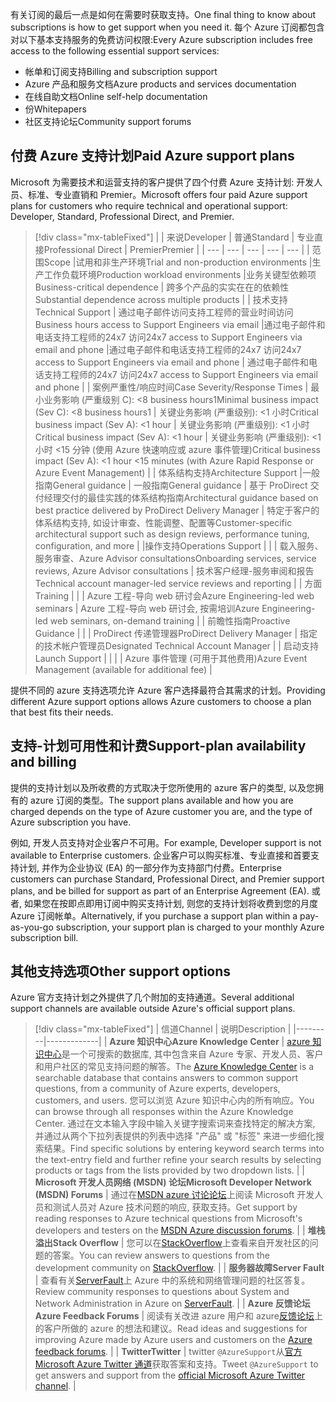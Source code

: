 <span data-ttu-id="f56c0-101">有关订阅的最后一点是如何在需要时获取支持。</span><span class="sxs-lookup"><span data-stu-id="f56c0-101">One final thing to know about subscriptions is how to get support when you need it.</span></span> <span data-ttu-id="f56c0-102">每个 Azure 订阅都包含对以下基本支持服务的免费访问权限:</span><span class="sxs-lookup"><span data-stu-id="f56c0-102">Every Azure subscription includes free access to the following essential support services:</span></span>

- <span data-ttu-id="f56c0-103">帐单和订阅支持</span><span class="sxs-lookup"><span data-stu-id="f56c0-103">Billing and subscription support</span></span>
- <span data-ttu-id="f56c0-104">Azure 产品和服务文档</span><span class="sxs-lookup"><span data-stu-id="f56c0-104">Azure products and services documentation</span></span>
- <span data-ttu-id="f56c0-105">在线自助文档</span><span class="sxs-lookup"><span data-stu-id="f56c0-105">Online self-help documentation</span></span>
- <span data-ttu-id="f56c0-106">份</span><span class="sxs-lookup"><span data-stu-id="f56c0-106">Whitepapers</span></span>
- <span data-ttu-id="f56c0-107">社区支持论坛</span><span class="sxs-lookup"><span data-stu-id="f56c0-107">Community support forums</span></span>

## <a name="paid-azure-support-plans"></a><span data-ttu-id="f56c0-108">付费 Azure 支持计划</span><span class="sxs-lookup"><span data-stu-id="f56c0-108">Paid Azure support plans</span></span>

<span data-ttu-id="f56c0-109">Microsoft 为需要技术和运营支持的客户提供了四个付费 Azure 支持计划: 开发人员、标准、专业直销和 Premier。</span><span class="sxs-lookup"><span data-stu-id="f56c0-109">Microsoft offers four paid Azure support plans for customers who require technical and operational support: Developer, Standard, Professional Direct, and Premier.</span></span>

> [!div class="mx-tableFixed"]
> |  |  <span data-ttu-id="f56c0-110">来说</span><span class="sxs-lookup"><span data-stu-id="f56c0-110">Developer</span></span> | <span data-ttu-id="f56c0-111">普通</span><span class="sxs-lookup"><span data-stu-id="f56c0-111">Standard</span></span>  | <span data-ttu-id="f56c0-112">专业直接</span><span class="sxs-lookup"><span data-stu-id="f56c0-112">Professional Direct</span></span> | <span data-ttu-id="f56c0-113">Premier</span><span class="sxs-lookup"><span data-stu-id="f56c0-113">Premier</span></span> |
> | --- | --- | --- | --- | --- | 
> | <span data-ttu-id="f56c0-114">范围</span><span class="sxs-lookup"><span data-stu-id="f56c0-114">Scope</span></span> |<span data-ttu-id="f56c0-115">试用和非生产环境</span><span class="sxs-lookup"><span data-stu-id="f56c0-115">Trial and non-production environments</span></span> |<span data-ttu-id="f56c0-116">生产工作负载环境</span><span class="sxs-lookup"><span data-stu-id="f56c0-116">Production workload environments</span></span> |<span data-ttu-id="f56c0-117">业务关键型依赖项</span><span class="sxs-lookup"><span data-stu-id="f56c0-117">Business-critical dependence</span></span> | <span data-ttu-id="f56c0-118">跨多个产品的实实在在的依赖性</span><span class="sxs-lookup"><span data-stu-id="f56c0-118">Substantial dependence across multiple products</span></span> |
> | <span data-ttu-id="f56c0-119">技术支持</span><span class="sxs-lookup"><span data-stu-id="f56c0-119">Technical Support</span></span> | <span data-ttu-id="f56c0-120">通过电子邮件访问支持工程师的营业时间访问</span><span class="sxs-lookup"><span data-stu-id="f56c0-120">Business hours access to Support Engineers via email</span></span> |<span data-ttu-id="f56c0-121">通过电子邮件和电话支持工程师的24x7 访问</span><span class="sxs-lookup"><span data-stu-id="f56c0-121">24x7 access to Support Engineers via email and phone</span></span> |<span data-ttu-id="f56c0-122">通过电子邮件和电话支持工程师的24x7 访问</span><span class="sxs-lookup"><span data-stu-id="f56c0-122">24x7 access to Support Engineers via email and phone</span></span> | <span data-ttu-id="f56c0-123">通过电子邮件和电话支持工程师的24x7 访问</span><span class="sxs-lookup"><span data-stu-id="f56c0-123">24x7 access to Support Engineers via email and phone</span></span> |
> | <span data-ttu-id="f56c0-124">案例严重性/响应时间</span><span class="sxs-lookup"><span data-stu-id="f56c0-124">Case Severity/Response Times</span></span> |  <span data-ttu-id="f56c0-125">最小业务影响 (严重级别 C): <8 business hours1</span><span class="sxs-lookup"><span data-stu-id="f56c0-125">Minimal business impact (Sev C): <8 business hours1</span></span> | <span data-ttu-id="f56c0-126">关键业务影响 (严重级别): <1 小时</span><span class="sxs-lookup"><span data-stu-id="f56c0-126">Critical business impact (Sev A): <1 hour</span></span>  | <span data-ttu-id="f56c0-127">关键业务影响 (严重级别): <1 小时</span><span class="sxs-lookup"><span data-stu-id="f56c0-127">Critical business impact (Sev A): <1 hour</span></span> | <span data-ttu-id="f56c0-128">关键业务影响 (严重级别): <1 小时 <15 分钟 (使用 Azure 快速响应或 azure 事件管理)</span><span class="sxs-lookup"><span data-stu-id="f56c0-128">Critical business impact (Sev A): <1 hour <15 minutes (with Azure Rapid Response or Azure Event Management)</span></span> |
> | <span data-ttu-id="f56c0-129">体系结构支持</span><span class="sxs-lookup"><span data-stu-id="f56c0-129">Architecture Support</span></span> |<span data-ttu-id="f56c0-130">一般指南</span><span class="sxs-lookup"><span data-stu-id="f56c0-130">General guidance</span></span> | <span data-ttu-id="f56c0-131">一般指南</span><span class="sxs-lookup"><span data-stu-id="f56c0-131">General guidance</span></span> | <span data-ttu-id="f56c0-132">基于 ProDirect 交付经理交付的最佳实践的体系结构指南</span><span class="sxs-lookup"><span data-stu-id="f56c0-132">Architectural guidance based on best practice delivered by ProDirect Delivery Manager</span></span> | <span data-ttu-id="f56c0-133">特定于客户的体系结构支持, 如设计审查、性能调整、配置等</span><span class="sxs-lookup"><span data-stu-id="f56c0-133">Customer-specific architectural support such as design reviews, performance tuning, configuration, and more</span></span> |
> |<span data-ttu-id="f56c0-134">操作支持</span><span class="sxs-lookup"><span data-stu-id="f56c0-134">Operations Support</span></span> |  |  | <span data-ttu-id="f56c0-135">载入服务、服务审查、Azure Advisor consultations</span><span class="sxs-lookup"><span data-stu-id="f56c0-135">Onboarding services, service reviews, Azure Advisor consultations</span></span> | <span data-ttu-id="f56c0-136">技术客户经理-服务审阅和报告</span><span class="sxs-lookup"><span data-stu-id="f56c0-136">Technical account manager-led service reviews and reporting</span></span> |
> | <span data-ttu-id="f56c0-137">方面</span><span class="sxs-lookup"><span data-stu-id="f56c0-137">Training</span></span> | | | <span data-ttu-id="f56c0-138">Azure 工程-导向 web 研讨会</span><span class="sxs-lookup"><span data-stu-id="f56c0-138">Azure Engineering-led web seminars</span></span> | <span data-ttu-id="f56c0-139">Azure 工程-导向 web 研讨会, 按需培训</span><span class="sxs-lookup"><span data-stu-id="f56c0-139">Azure Engineering-led web seminars, on-demand training</span></span> |
> | <span data-ttu-id="f56c0-140">前瞻性指南</span><span class="sxs-lookup"><span data-stu-id="f56c0-140">Proactive Guidance</span></span> | | | <span data-ttu-id="f56c0-141">ProDirect 传递管理器</span><span class="sxs-lookup"><span data-stu-id="f56c0-141">ProDirect Delivery Manager</span></span> | <span data-ttu-id="f56c0-142">指定的技术帐户管理员</span><span class="sxs-lookup"><span data-stu-id="f56c0-142">Designated Technical Account Manager</span></span> |
> | <span data-ttu-id="f56c0-143">启动支持</span><span class="sxs-lookup"><span data-stu-id="f56c0-143">Launch Support</span></span> | | | | <span data-ttu-id="f56c0-144">Azure 事件管理 (可用于其他费用)</span><span class="sxs-lookup"><span data-stu-id="f56c0-144">Azure Event Management (available for additional fee)</span></span> |

<span data-ttu-id="f56c0-145">提供不同的 azure 支持选项允许 Azure 客户选择最符合其需求的计划。</span><span class="sxs-lookup"><span data-stu-id="f56c0-145">Providing different Azure support options allows Azure customers to choose a plan that best fits their needs.</span></span>

## <a name="support-plan-availability-and-billing"></a><span data-ttu-id="f56c0-146">支持-计划可用性和计费</span><span class="sxs-lookup"><span data-stu-id="f56c0-146">Support-plan availability and billing</span></span>

<span data-ttu-id="f56c0-147">提供的支持计划以及所收费的方式取决于您所使用的 azure 客户的类型, 以及您拥有的 azure 订阅的类型。</span><span class="sxs-lookup"><span data-stu-id="f56c0-147">The support plans available and how you are charged depends on the type of Azure customer you are, and the type of Azure subscription you have.</span></span>

<span data-ttu-id="f56c0-148">例如, 开发人员支持对企业客户不可用。</span><span class="sxs-lookup"><span data-stu-id="f56c0-148">For example, Developer support is not available to Enterprise customers.</span></span> <span data-ttu-id="f56c0-149">企业客户可以购买标准、专业直接和首要支持计划, 并作为企业协议 (EA) 的一部分作为支持部门付费。</span><span class="sxs-lookup"><span data-stu-id="f56c0-149">Enterprise customers can purchase Standard, Professional Direct, and Premier support plans, and be billed for support as part of an Enterprise Agreement (EA).</span></span> <span data-ttu-id="f56c0-150">或者, 如果您在按即点即用订阅中购买支持计划, 则您的支持计划将收费到您的月度 Azure 订阅帐单。</span><span class="sxs-lookup"><span data-stu-id="f56c0-150">Alternatively, if you purchase a support plan within a pay-as-you-go subscription, your support plan is charged to your monthly Azure subscription bill.</span></span>

## <a name="other-support-options"></a><span data-ttu-id="f56c0-151">其他支持选项</span><span class="sxs-lookup"><span data-stu-id="f56c0-151">Other support options</span></span>
<span data-ttu-id="f56c0-152">Azure 官方支持计划之外提供了几个附加的支持通道。</span><span class="sxs-lookup"><span data-stu-id="f56c0-152">Several additional support channels are available outside Azure's official support plans.</span></span>

> [!div class="mx-tableFixed"]
> | <span data-ttu-id="f56c0-153">信道</span><span class="sxs-lookup"><span data-stu-id="f56c0-153">Channel</span></span> | <span data-ttu-id="f56c0-154">说明</span><span class="sxs-lookup"><span data-stu-id="f56c0-154">Description</span></span> | 
> |---------|-------------|
> | <span data-ttu-id="f56c0-155">**Azure 知识中心**</span><span class="sxs-lookup"><span data-stu-id="f56c0-155">**Azure Knowledge Center**</span></span> | <span data-ttu-id="f56c0-156">[azure 知识中心](https://azure.microsoft.com/resources/knowledge-center/)是一个可搜索的数据库, 其中包含来自 Azure 专家、开发人员、客户和用户社区的常见支持问题的解答。</span><span class="sxs-lookup"><span data-stu-id="f56c0-156">The [Azure Knowledge Center](https://azure.microsoft.com/resources/knowledge-center/) is a searchable database that contains answers to common support questions, from a community of Azure experts, developers, customers, and users.</span></span> <span data-ttu-id="f56c0-157">您可以浏览 Azure 知识中心内的所有响应。</span><span class="sxs-lookup"><span data-stu-id="f56c0-157">You can browse through all responses within the Azure Knowledge Center.</span></span> <span data-ttu-id="f56c0-158">通过在文本输入字段中输入关键字搜索词来查找特定的解决方案, 并通过从两个下拉列表提供的列表中选择 "产品" 或 "标签" 来进一步细化搜索结果。</span><span class="sxs-lookup"><span data-stu-id="f56c0-158">Find specific solutions by entering keyword search terms into the text-entry field and further refine your search results by selecting products or tags from the lists provided by two dropdown lists.</span></span> |
> | <span data-ttu-id="f56c0-159">**Microsoft 开发人员网络 (MSDN) 论坛**</span><span class="sxs-lookup"><span data-stu-id="f56c0-159">**Microsoft Developer Network (MSDN) Forums**</span></span> | <span data-ttu-id="f56c0-160">通过在[MSDN azure 讨论论坛](https://social.msdn.microsoft.com/Forums/home?category=windowsazureplatform)上阅读 Microsoft 开发人员和测试人员对 Azure 技术问题的响应, 获取支持。</span><span class="sxs-lookup"><span data-stu-id="f56c0-160">Get support by reading responses to Azure technical questions from Microsoft's developers and testers on the [MSDN Azure discussion forums](https://social.msdn.microsoft.com/Forums/home?category=windowsazureplatform).</span></span> |
> | <span data-ttu-id="f56c0-161">**堆栈溢出**</span><span class="sxs-lookup"><span data-stu-id="f56c0-161">**Stack Overflow**</span></span> | <span data-ttu-id="f56c0-162">您可以在[StackOverflow](https://stackoverflow.com/questions/tagged/azure/)上查看来自开发社区的问题的答案。</span><span class="sxs-lookup"><span data-stu-id="f56c0-162">You can review answers to questions from the development community on [StackOverflow](https://stackoverflow.com/questions/tagged/azure/).</span></span> |
> | <span data-ttu-id="f56c0-163">**服务器故障**</span><span class="sxs-lookup"><span data-stu-id="f56c0-163">**Server Fault**</span></span> | <span data-ttu-id="f56c0-164">查看有关[ServerFault](https://serverfault.com/questions/tagged/azure)上 Azure 中的系统和网络管理问题的社区答复。</span><span class="sxs-lookup"><span data-stu-id="f56c0-164">Review community responses to questions about System and Network Administration in Azure on [ServerFault](https://serverfault.com/questions/tagged/azure).</span></span> |
> | <span data-ttu-id="f56c0-165">**Azure 反馈论坛**</span><span class="sxs-lookup"><span data-stu-id="f56c0-165">**Azure Feedback Forums**</span></span> | <span data-ttu-id="f56c0-166">阅读有关改进 azure 用户和 azure[反馈论坛](https://feedback.azure.com/forums/34192--general-feedback)上的客户所做的 azure 的想法和建议。</span><span class="sxs-lookup"><span data-stu-id="f56c0-166">Read ideas and suggestions for improving Azure made by Azure users and customers on the [Azure feedback forums](https://feedback.azure.com/forums/34192--general-feedback).</span></span> |
> | <span data-ttu-id="f56c0-167">**Twitter**</span><span class="sxs-lookup"><span data-stu-id="f56c0-167">**Twitter**</span></span> | <span data-ttu-id="f56c0-168">twitter `@AzureSupport`从[官方 Microsoft Azure Twitter 通道](https://twitter.com/azuresupport)获取答案和支持。</span><span class="sxs-lookup"><span data-stu-id="f56c0-168">Tweet `@AzureSupport` to get answers and support from the [official Microsoft Azure Twitter channel](https://twitter.com/azuresupport).</span></span> |